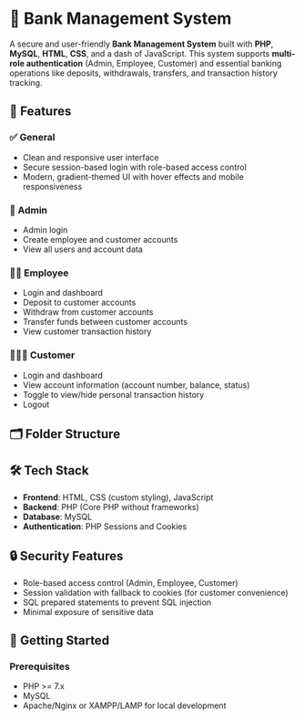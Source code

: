 # 💼 Bank Management System

A secure and user-friendly **Bank Management System** built with **PHP**, **MySQL**, **HTML**, **CSS**, and a dash of JavaScript. This system supports **multi-role authentication** (Admin, Employee, Customer) and essential banking operations like deposits, withdrawals, transfers, and transaction history tracking.

## 🌟 Features

### ✅ General
- Clean and responsive user interface
- Secure session-based login with role-based access control
- Modern, gradient-themed UI with hover effects and mobile responsiveness

### 👤 Admin
- Admin login
- Create employee and customer accounts
- View all users and account data

### 👨‍💼 Employee
- Login and dashboard
- Deposit to customer accounts
- Withdraw from customer accounts
- Transfer funds between customer accounts
- View customer transaction history

### 👨‍👩‍👧 Customer
- Login and dashboard
- View account information (account number, balance, status)
- Toggle to view/hide personal transaction history
- Logout

## 🗂️ Folder Structure



## 🛠️ Tech Stack

- **Frontend**: HTML, CSS (custom styling), JavaScript
- **Backend**: PHP (Core PHP without frameworks)
- **Database**: MySQL
- **Authentication**: PHP Sessions and Cookies

## 🔒 Security Features

- Role-based access control (Admin, Employee, Customer)
- Session validation with fallback to cookies (for customer convenience)
- SQL prepared statements to prevent SQL injection
- Minimal exposure of sensitive data

## 🚀 Getting Started

### Prerequisites

- PHP >= 7.x
- MySQL
- Apache/Nginx or XAMPP/LAMP for local development



